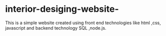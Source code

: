 # interior-desiging-website-

This is a simple website created using front end technologies like html ,css, javascript and backend technology SQL ,node.js.

